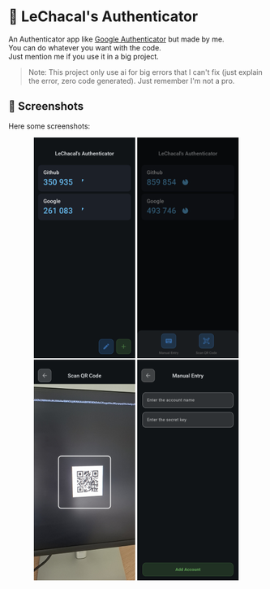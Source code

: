 # 🔐 LeChacal's Authenticator

An Authenticator app like [Google Authenticator](https://play.google.com/store/apps/details?id=com.google.android.apps.authenticator2) but made by me. \
You can do whatever you want with the code. \
Just mention me if you use it in a big project.

> Note: This project only use ai for big errors that I can't fix (just explain the error, zero code generated). Just remember I'm not a pro.

## 📸 Screenshots

Here some screenshots:

<p align="center">
  <img src="screenshots/home_screen.png" alt="Home Screen" width="200"/>
  <img src="screenshots/add_account.png" alt="Add Account" width="200"/>
  <img src="screenshots/qr_scanner.png" alt="QR Code Scanner" width="200"/>
  <img src="screenshots/manual_entry.png" alt="Manual Entry" width="200"/>
</p>
